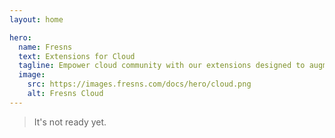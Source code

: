 ```yaml
---
layout: home

hero:
  name: Fresns
  text: Extensions for Cloud
  tagline: Empower cloud community with our extensions designed to augment cloud service capabilities. These tools provide a robust foundation for users to innovate and expand upon cloud functionalities.
  image:
    src: https://images.fresns.com/docs/hero/cloud.png
    alt: Fresns Cloud
---
```


> It's not ready yet.
